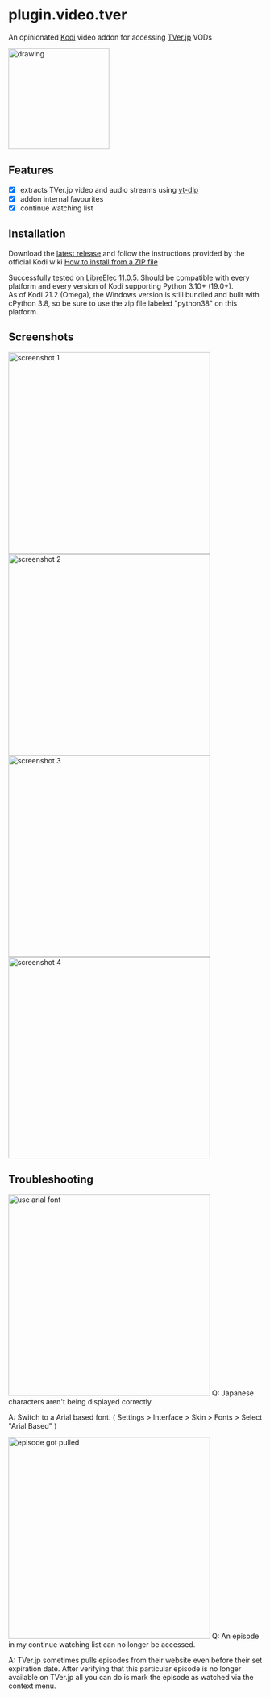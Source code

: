 # plugin.video.tver
An opinionated [Kodi](https://kodi.tv) video addon for accessing [TVer.jp](https://tver.jp/) VODs

<img src="https://github.com/kuriho/plugin.video.tver/blob/master/icon.png?raw=true" alt="drawing" width="200"/>

## Features
- [x] extracts TVer.jp video and audio streams using [yt-dlp](https://github.com/yt-dlp/yt-dlp) 
- [x] addon internal favourites
- [x] continue watching list

## Installation
Download the [latest release](https://github.com/kuriho/plugin.video.tver/releases) and follow the instructions provided by the official Kodi wiki [How to install from a ZIP file](https://kodi.wiki/view/Add-on_manager#How_to_install_from_a_ZIP_file)

Successfully tested on [LibreElec 11.0.5](https://libreelec.tv/2024/01/14/libreelec-nexus-11-0-5/). Should be compatible with every platform and every version of Kodi supporting Python 3.10+ (19.0+).<br>As of Kodi 21.2 (Omega), the Windows version is still bundled and built with cPython 3.8, so be sure to use the zip file labeled "python38" on this platform.  

## Screenshots
<img src="https://github.com/kuriho/plugin.video.tver/blob/master/screenshots/1.png?raw=true" alt="screenshot 1" width="400"/> <img src="https://github.com/kuriho/plugin.video.tver/blob/master/screenshots/2.png?raw=true" alt="screenshot 2" width="400"/>
<img src="https://github.com/kuriho/plugin.video.tver/blob/master/screenshots/3.png?raw=true" alt="screenshot 3" width="400"/> <img src="https://github.com/kuriho/plugin.video.tver/blob/master/screenshots/4.png?raw=true" alt="screenshot 4" width="400"/>

## Troubleshooting
<img src="https://github.com/kuriho/plugin.video.tver/blob/master/screenshots/arial.png?raw=true" alt="use arial font" width="400"/>
Q: Japanese characters aren't being displayed correctly.

A: Switch to a Arial based font. ( Settings > Interface > Skin > Fonts > Select "Arial Based" )

<img src="https://github.com/kuriho/plugin.video.tver/blob/master/screenshots/pulled.png?raw=true" alt="episode got pulled" width="400"/>
Q: An episode in my continue watching list can no longer be accessed.

A: TVer.jp sometimes pulls episodes from their website even before their set expiration date. After verifying that this particular episode is no longer available on TVer.jp all you can do is mark the episode as watched via the context menu.
